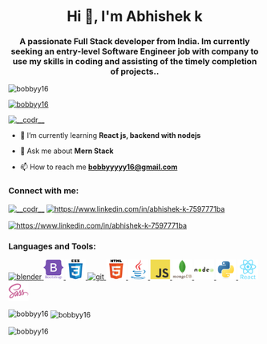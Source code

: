 <h1 align="center">Hi 👋, I'm Abhishek k</h1>
<h3 align="center">
A passionate Full Stack developer from India. Im currently seeking an entry-level Software Engineer job with company to use my skills in coding and assisting of the timely completion of projects..</h3>

<p align="left"> <img src="https://komarev.com/ghpvc/?username=bobbyy16&label=Profile%20views&color=0e75b6&style=flat" alt="bobbyy16" /> </p>

<p align="left"> <a href="https://github.com/ryo-ma/github-profile-trophy"><img src="https://github-profile-trophy.vercel.app/?username=bobbyy16" alt="bobbyy16" /></a> </p>

<p align="left"> <a href="https://twitter.com/Abhishek_kmra" target="blank"><img src="https://img.shields.io/twitter/follow/__codr__?logo=twitter&style=for-the-badge" alt="__codr__" /></a> </p>

- 🌱 I’m currently learning **React js, backend with nodejs**

- 💬 Ask me about **Mern Stack**

- 📫 How to reach me **bobbyyyyy16@gmail.com**

<h3 align="left">Connect with me:</h3>
<p align="left">
<a href="https://twitter.com/Abhishek_kmra" target="blank"><img align="center" src="https://raw.githubusercontent.com/rahuldkjain/github-profile-readme-generator/master/src/images/icons/Social/twitter.svg" alt="__codr__" height="30" width="40" /></a>
<a href="https://linkedin.com/in/https://www.linkedin.com/in/abhishek-k-7597771ba" target="blank"><img align="center" src="https://raw.githubusercontent.com/rahuldkjain/github-profile-readme-generator/master/src/images/icons/Social/linked-in-alt.svg" alt="https://www.linkedin.com/in/abhishek-k-7597771ba" height="30" width="40" /></a>
</p>
<a href="https://linkedin.com/in/https://www.linkedin.com/in/abhishek-k-7597771ba" target="blank"><img align="center" src="https://raw.githubusercontent.com/rahuldkjain/github-profile-readme-generator/master/src/images/icons/Social/linked-in-alt.svg" alt="https://www.linkedin.com/in/abhishek-k-7597771ba" height="30" width="40" /></a>
</p>

<h3 align="left">Languages and Tools:</h3>
<p align="left">  <a href="https://www.blender.org/" target="_blank"> <img src="https://download.blender.org/branding/community/blender_community_badge_white.svg" alt="blender" width="40" height="40"/> </a> <a href="https://getbootstrap.com" target="_blank"> <img src="https://raw.githubusercontent.com/devicons/devicon/master/icons/bootstrap/bootstrap-plain-wordmark.svg" alt="bootstrap" width="40" height="40"/> </a> <a href="https://www.w3schools.com/css/" target="_blank"> <img src="https://raw.githubusercontent.com/devicons/devicon/master/icons/css3/css3-original-wordmark.svg" alt="css3" width="40" height="40"/> </a>  <a href="https://git-scm.com/" target="_blank"> <img src="https://www.vectorlogo.zone/logos/git-scm/git-scm-icon.svg" alt="git" width="40" height="40"/> </a> <a href="https://www.w3.org/html/" target="_blank"> <img src="https://raw.githubusercontent.com/devicons/devicon/master/icons/html5/html5-original-wordmark.svg" alt="html5" width="40" height="40"/> </a>  <a href="https://www.java.com" target="_blank"> <img src="https://raw.githubusercontent.com/devicons/devicon/master/icons/java/java-original.svg" alt="java" width="40" height="40"/> </a> <a href="https://developer.mozilla.org/en-US/docs/Web/JavaScript" target="_blank"> <img src="https://raw.githubusercontent.com/devicons/devicon/master/icons/javascript/javascript-original.svg" alt="javascript" width="40" height="40"/> </a> <a href="https://www.mongodb.com/" target="_blank"> <img src="https://raw.githubusercontent.com/devicons/devicon/master/icons/mongodb/mongodb-original-wordmark.svg" alt="mongodb" width="40" height="40"/> </a> <a href="https://nodejs.org" target="_blank"> <img src="https://raw.githubusercontent.com/devicons/devicon/master/icons/nodejs/nodejs-original-wordmark.svg" alt="nodejs" width="40" height="40"/> </a> </a> <a href="https://www.python.org" target="_blank"> <img src="https://raw.githubusercontent.com/devicons/devicon/master/icons/python/python-original.svg" alt="python" width="40" height="40"/> </a> <a href="https://reactjs.org/" target="_blank"> <img src="https://raw.githubusercontent.com/devicons/devicon/master/icons/react/react-original-wordmark.svg" alt="react" width="40" height="40"/> </a> <a href="https://sass-lang.com" target="_blank"> <img src="https://raw.githubusercontent.com/devicons/devicon/master/icons/sass/sass-original.svg" alt="sass" width="40" height="40"/> </a> </p>

<p><img align="left" src="https://github-readme-stats.vercel.app/api/top-langs?username=bobbyy16&show_icons=true&locale=en&layout=compact" alt="bobbyy16" /></p>

<p>&nbsp;<img align="center" src="https://github-readme-stats.vercel.app/api?username=bobbyy16&show_icons=true&locale=en" alt="bobbyy16" /></p>

<p><img align="center" src="https://github-readme-streak-stats.herokuapp.com/?user=bobbyy16&" alt="bobbyy16" /></p>
